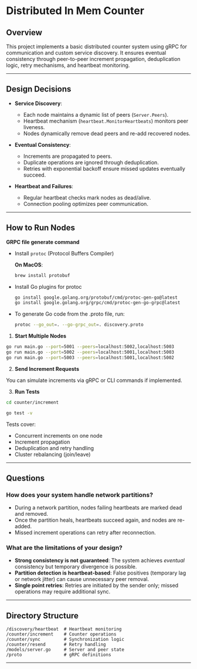 # Distributed In Mem Counter

## Overview
This project implements a basic distributed counter system using gRPC for communication and custom service discovery. It ensures eventual consistency through peer-to-peer increment propagation, deduplication logic, retry mechanisms, and heartbeat monitoring.

---

## Design Decisions

- **Service Discovery**:
    - Each node maintains a dynamic list of peers (`Server.Peers`).
    - Heartbeat mechanism (`heartbeat.MonitorHeartbeats`) monitors peer liveness.
    - Nodes dynamically remove dead peers and re-add recovered nodes.

- **Eventual Consistency**:
    - Increments are propagated to peers.
    - Duplicate operations are ignored through deduplication.
    - Retries with exponential backoff ensure missed updates eventually succeed.

- **Heartbeat and Failures**:
    - Regular heartbeat checks mark nodes as dead/alive.
    - Connection pooling optimizes peer communication.

---

## How to Run Nodes

**GRPC file generate command**
- Install `protoc` (Protocol Buffers Compiler)

  **On MacOS**:
  ```bash
  brew install protobuf
  
- Install Go plugins for protoc
  ```bash
  go install google.golang.org/protobuf/cmd/protoc-gen-go@latest
  go install google.golang.org/grpc/cmd/protoc-gen-go-grpc@latest

- To generate Go code from the .proto file, run:

  ```bash 
  protoc --go_out=. --go-grpc_out=. discovery.proto


1. **Start Multiple Nodes**

```bash
go run main.go --port=5001 --peers=localhost:5002,localhost:5003
go run main.go --port=5002 --peers=localhost:5001,localhost:5003
go run main.go --port=5003 --peers=localhost:5001,localhost:5002
```

2. **Send Increment Requests**

You can simulate increments via gRPC or CLI commands if implemented.

3. **Run Tests**

```bash
cd counter/increment

go test -v
```

Tests cover:
- Concurrent increments on one node
- Increment propagation
- Deduplication and retry handling
- Cluster rebalancing (join/leave)

---

## Questions

### How does your system handle network partitions?
- During a network partition, nodes failing heartbeats are marked dead and removed.
- Once the partition heals, heartbeats succeed again, and nodes are re-added.
- Missed increment operations can retry after reconnection.

### What are the limitations of your design?
- **Strong consistency is not guaranteed**: The system achieves *eventual* consistency but temporary divergence is possible.
- **Partition detection is heartbeat-based**: False positives (temporary lag or network jitter) can cause unnecessary peer removal.
- **Single point retries**: Retries are initiated by the sender only; missed operations may require additional sync.
---

## Directory Structure

```
/discovery/heartbeat  # Heartbeat monitoring
/counter/increment    # Counter operations
/counter/sync         # Synchronization logic
/counter/resend       # Retry handling
/models/server.go     # Server and peer state
/proto                # gRPC definitions
```

---
